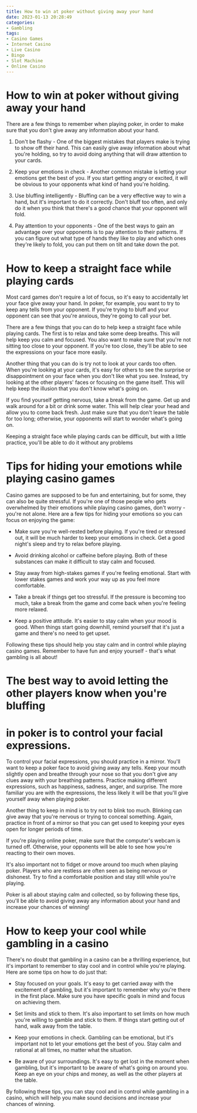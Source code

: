 ```yaml
---
title: How to win at poker without giving away your hand
date: 2023-01-13 20:28:49
categories:
- Gambling
tags:
- Casino Games
- Internet Casino
- Live Casino
- Bingo
- Slot Machine
- Online Casino
---
```



#  How to win at poker without giving away your hand

There are a few things to remember when playing poker, in order to make sure that you don't give away any information about your hand.

1. Don't be flashy - One of the biggest mistakes that players make is trying to show off their hand. This can easily give away information about what you're holding, so try to avoid doing anything that will draw attention to your cards.

2. Keep your emotions in check - Another common mistake is letting your emotions get the best of you. If you start getting angry or excited, it will be obvious to your opponents what kind of hand you're holding.

3. Use bluffing intelligently - Bluffing can be a very effective way to win a hand, but it's important to do it correctly. Don't bluff too often, and only do it when you think that there's a good chance that your opponent will fold.

4. Pay attention to your opponents - One of the best ways to gain an advantage over your opponents is to pay attention to their patterns. If you can figure out what type of hands they like to play and which ones they're likely to fold, you can put them on tilt and take down the pot.

#  How to keep a straight face while playing cards

Most card games don't require a lot of focus, so it's easy to accidentally let your face give away your hand. In poker, for example, you want to try to keep any tells from your opponent. If you're trying to bluff and your opponent can see that you're anxious, they're going to call your bet.

There are a few things that you can do to help keep a straight face while playing cards. The first is to relax and take some deep breaths. This will help keep you calm and focused. You also want to make sure that you're not sitting too close to your opponent. If you're too close, they'll be able to see the expressions on your face more easily.

Another thing that you can do is try not to look at your cards too often. When you're looking at your cards, it's easy for others to see the surprise or disappointment on your face when you don't like what you see. Instead, try looking at the other players' faces or focusing on the game itself. This will help keep the illusion that you don't know what's going on.

If you find yourself getting nervous, take a break from the game. Get up and walk around for a bit or drink some water. This will help clear your head and allow you to come back fresh. Just make sure that you don't leave the table for too long; otherwise, your opponents will start to wonder what's going on.

Keeping a straight face while playing cards can be difficult, but with a little practice, you'll be able to do it without any problems

#  Tips for hiding your emotions while playing casino games

Casino games are supposed to be fun and entertaining, but for some, they can also be quite stressful. If you're one of those people who gets overwhelmed by their emotions while playing casino games, don't worry - you're not alone. Here are a few tips for hiding your emotions so you can focus on enjoying the game:

- Make sure you're well-rested before playing. If you're tired or stressed out, it will be much harder to keep your emotions in check. Get a good night's sleep and try to relax before playing.

- Avoid drinking alcohol or caffeine before playing. Both of these substances can make it difficult to stay calm and focused.

- Stay away from high-stakes games if you're feeling emotional. Start with lower stakes games and work your way up as you feel more comfortable.

- Take a break if things get too stressful. If the pressure is becoming too much, take a break from the game and come back when you're feeling more relaxed.

- Keep a positive attitude. It's easier to stay calm when your mood is good. When things start going downhill, remind yourself that it's just a game and there's no need to get upset.

Following these tips should help you stay calm and in control while playing casino games. Remember to have fun and enjoy yourself - that's what gambling is all about!

#  The best way to avoid letting the other players know when you're bluffing

# in poker is to control your facial expressions.


To control your facial expressions, you should practice in a mirror. You'll want to keep a poker face to avoid giving away any tells. Keep your mouth slightly open and breathe through your nose so that you don't give any clues away with your breathing patterns. Practice making different expressions, such as happiness, sadness, anger, and surprise. The more familiar you are with the expressions, the less likely it will be that you'll give yourself away when playing poker.

Another thing to keep in mind is to try not to blink too much. Blinking can give away that you're nervous or trying to conceal something. Again, practice in front of a mirror so that you can get used to keeping your eyes open for longer periods of time.

If you're playing online poker, make sure that the computer's webcam is turned off. Otherwise, your opponents will be able to see how you're reacting to their own moves.

It's also important not to fidget or move around too much when playing poker. Players who are restless are often seen as being nervous or dishonest. Try to find a comfortable position and stay still while you're playing.

Poker is all about staying calm and collected, so by following these tips, you'll be able to avoid giving away any information about your hand and increase your chances of winning!

#  How to keep your cool while gambling in a casino

There's no doubt that gambling in a casino can be a thrilling experience, but it's important to remember to stay cool and in control while you're playing. Here are some tips on how to do just that:

* Stay focused on your goals. It's easy to get carried away with the excitement of gambling, but it's important to remember why you're there in the first place. Make sure you have specific goals in mind and focus on achieving them.

* Set limits and stick to them. It's also important to set limits on how much you're willing to gamble and stick to them. If things start getting out of hand, walk away from the table.

* Keep your emotions in check. Gambling can be emotional, but it's important not to let your emotions get the best of you. Stay calm and rational at all times, no matter what the situation.

* Be aware of your surroundings. It's easy to get lost in the moment when gambling, but it's important to be aware of what's going on around you. Keep an eye on your chips and money, as well as the other players at the table.

By following these tips, you can stay cool and in control while gambling in a casino, which will help you make sound decisions and increase your chances of winning.